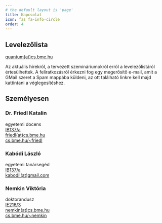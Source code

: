 ```yaml
---
# the default layout is 'page'
title: Kapcsolat
icon: fas fa-info-circle
order: 4
---
```


## Levelezőlista

[quantum(at)cs.bme.hu](https://www.cs.bme.hu/mailman3/postorius/lists/quantum.cs.bme.hu/)

Az aktuális hírekről, a tervezett szemináriumokról erről a levelezőlistáról értesülhettek.
A feliratkozásról érkezni fog egy megerősítő e-mail, amit a GMail szeret a Spam mappába küldeni,
az ott található linkre kell majd kattintani a véglegesítéshez.

## Személyesen

### Dr. Friedl Katalin

egyetemi docens  
[IB137/a](http://www.szit.bme.hu/rolunk/kapcsolat.html)  
[friedl(at)cs.bme.hu](mailto:friedl@cs.bme.hu)  
[cs.bme.hu/~friedl](https://cs.bme.hu/~friedl)

### Kabódi László

egyetemi tanársegéd  
[IB137/a](http://www.szit.bme.hu/rolunk/kapcsolat.html)  
[kabodil(at)gmail.com](mailto:kabodil@gmail.com)

### Nemkin Viktória

doktorandusz  
[IE216/3](http://www.szit.bme.hu/rolunk/kapcsolat.html)  
[nemkin(at)cs.bme.hu](mailto:nemkin@cs.bme.hu)  
[cs.bme.hu/~nemkin](https://cs.bme.hu/~nemkin)
